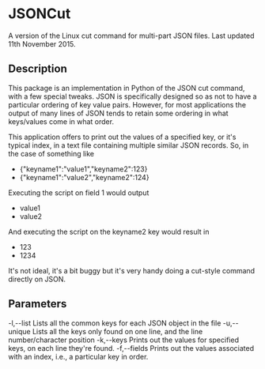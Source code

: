 # JSONCut
A version of the Linux cut command for multi-part JSON files.
Last updated 11th November 2015.

## Description
This package is an implementation in Python of the JSON cut command, 
with a few special tweaks. JSON is specifically designed so as not to have 
a particular ordering of key value pairs. However, for most applications the
output of many lines of JSON tends to retain some ordering in what keys/values 
come in what order. 

This application offers to print out the values of a specified key, or it's
typical index, in a text file containing multiple similar JSON records. So, 
in the case of something like

- {"keyname1":"value1","keyname2":123}
- {"keyname1":"value2","keyname2":124}

Executing the script on field 1 would output

- value1
- value2

And executing the script on the keyname2 key would result in 

- 123
- 1234

It's not ideal, it's a bit buggy but it's very handy doing a cut-style 
command directly on JSON. 

## Parameters
-l,--list   Lists all the common keys for each JSON object in the file
-u,--unique Lists all the keys only found on one line, and the line number/character position
-k,--keys   Prints out the values for specified keys, on each line they're found.
-f,--fields Prints out the values associated with an index, i.e., a particular key in order.
